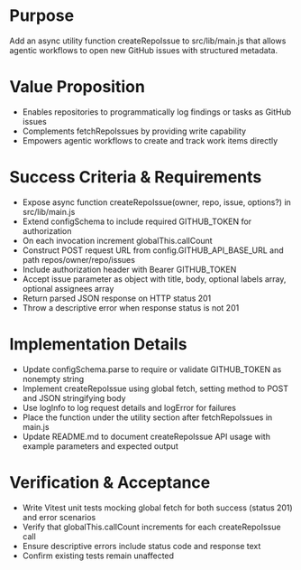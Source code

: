 # Purpose
Add an async utility function createRepoIssue to src/lib/main.js that allows agentic workflows to open new GitHub issues with structured metadata.

# Value Proposition
- Enables repositories to programmatically log findings or tasks as GitHub issues
- Complements fetchRepoIssues by providing write capability
- Empowers agentic workflows to create and track work items directly

# Success Criteria & Requirements
* Expose async function createRepoIssue(owner, repo, issue, options?) in src/lib/main.js
* Extend configSchema to include required GITHUB_TOKEN for authorization
* On each invocation increment globalThis.callCount
* Construct POST request URL from config.GITHUB_API_BASE_URL and path repos/owner/repo/issues
* Include authorization header with Bearer GITHUB_TOKEN
* Accept issue parameter as object with title, body, optional labels array, optional assignees array
* Return parsed JSON response on HTTP status 201
* Throw a descriptive error when response status is not 201

# Implementation Details
* Update configSchema.parse to require or validate GITHUB_TOKEN as nonempty string
* Implement createRepoIssue using global fetch, setting method to POST and JSON stringifying body
* Use logInfo to log request details and logError for failures
* Place the function under the utility section after fetchRepoIssues in main.js
* Update README.md to document createRepoIssue API usage with example parameters and expected output

# Verification & Acceptance
* Write Vitest unit tests mocking global fetch for both success (status 201) and error scenarios
* Verify that globalThis.callCount increments for each createRepoIssue call
* Ensure descriptive errors include status code and response text
* Confirm existing tests remain unaffected